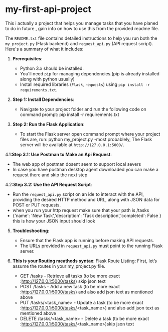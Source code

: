# my-first-api-project
This i actually a project that helps you manage tasks that you have planed to do in future , gain info on how to use this from the provided readme file.

The `README.txt` file contains detailed instructions to help you run both the `my_project.py` (Flask backend) and `request_api.py` (API request script). Here's a summary of what it includes:


1. **Prerequisites**: 
   - Python 3.x should be installed.
   - You'll need `pip` for managing dependencies.(pip is already installed along with python usually)
   - Install required libraries (`Flask`, `requests`) using `pip install -r requirements.txt`.

2. **Step 1: Install Dependencies**:
   - Navigate to your project folder and run the following code on command prompt:
     pip install -r requirements.txt
    

3. **Step 2: Run the Flask Application**:
   - To start the Flask server open command prompt where your project files are, run:
     python my_project.py
   -most probablely, The Flask server will be available at `http://127.0.0.1:5000/`.

4.1:**Step 3.1: Use Postman to Make an Api Request**:
 - The web app of postman dosent seem to support local severs
 -  In case you have postman desktop agent downloaded you can make a request there and skip the next step
    
4.2:**Step 3.2: Use the API Request Script**:
   - Run the `request_api.py` script on an ide to interact with the API, providing the desired HTTP method and URL, along with JSON data 
     for POST or PUT requests.
   - when you run your http request make sure that your path is /tasks
   - {'name': 'New Task','description': 'Task description','completed': False } this is how your JSON input should look

5. **Troubleshooting**:
   - Ensure that the Flask app is running before making API requests.
   - The URLs provided in `request_api.py` must point to the running Flask server.
  
6. **This is your Routing meathods syntax**:
      Flask Route Listing: First, let’s assume the routes in your my_project.py file.
      - GET /tasks - Retrieve all tasks      (to be more exact :http://127.0.0.1:5000/tasks) skip json text
      - POST /tasks - Add a new task      (to be more exact :http://127.0.0.1:5000/tasks) and also add json text as mentioned above
      - PUT /tasks/<task_name> - Update a task      (to be more exact :http://127.0.0.1:5000/tasks/<task_name>) and also add json text as 
        mentioned above
      - DELETE /tasks/<task_name> - Delete a task      (to be more exact :http://127.0.0.1:5000/tasks/<task_name>)skip json text
   
      
     
     
      
